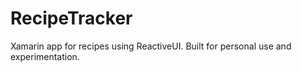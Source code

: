 # RecipeTracker
Xamarin app for recipes using ReactiveUI. Built for personal use and experimentation.
